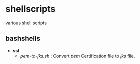 # shellscripts
various shell scripts


## bashshells
* __ssl__
  - _pem-to-jks.sh_ : Convert _pem_ Certification file to _jks_ file.
